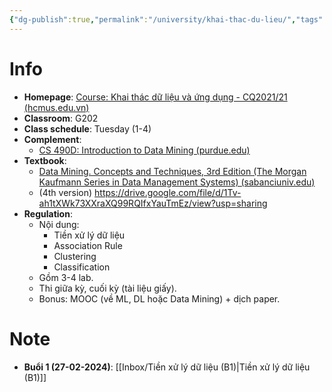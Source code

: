 ```yaml
---
{"dg-publish":true,"permalink":"/university/khai-thac-du-lieu/","tags":["university"],"created":"2024-02-26T20:40:54.919+07:00","updated":"2024-02-27T23:04:17.525+07:00"}
---
```


# Info

- **Homepage**: [Course: Khai thác dữ liệu và ứng dụng - CQ2021/21 (hcmus.edu.vn)](https://courses.fit.hcmus.edu.vn/course/view.php?id=3918)
- **Classroom**: G202
- **Class schedule**: Tuesday (1-4)
- **Complement**:
	- [CS 490D: Introduction to Data Mining (purdue.edu)](https://www.cs.purdue.edu/homes/clifton/cs490d/)
- **Textbook**:
	- [Data Mining. Concepts and Techniques, 3rd Edition (The Morgan Kaufmann Series in Data Management Systems) (sabanciuniv.edu)](https://myweb.sabanciuniv.edu/rdehkharghani/files/2016/02/The-Morgan-Kaufmann-Series-in-Data-Management-Systems-Jiawei-Han-Micheline-Kamber-Jian-Pei-Data-Mining.-Concepts-and-Techniques-3rd-Edition-Morgan-Kaufmann-2011.pdf)
	- (4th version) https://drive.google.com/file/d/1Tv-ah1tXWk73XXraXQ99RQIfxYauTmEz/view?usp=sharing
- **Regulation**:
	- Nội dung:
		- Tiền xử lý dữ liệu
		- Association Rule
		- Clustering
		- Classification
	- Gồm 3-4 lab.
	- Thi giữa kỳ, cuối kỳ (tài liệu giấy).
	- Bonus: MOOC (về ML, DL hoặc Data Mining) + dịch paper.
# Note

- **Buổi 1 (27-02-2024)**: [[Inbox/Tiền xử lý dữ liệu (B1)\|Tiền xử lý dữ liệu (B1)]]